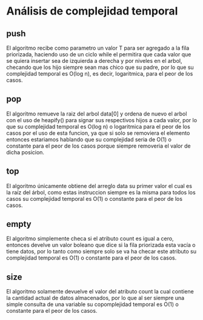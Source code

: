 # Análisis de complejidad temporal

## push
El algoritmo recibe como parametro un valor T para ser agregado a la fila priorizada, haciendo uso de un ciclo while el permitira que cada valor que se quiera insertar sea de izquierda a derecha y por niveles en el arbol, checando que los hijo siempre sean mas chico que su padre, por lo que su complejidad temporal es O(log n), es decir, logaritmica, para el peor de los casos.

## pop
El algoritmo remueve la raiz del arbol data[0] y
ordena de nuevo el arbol con el uso de heapify() para signar sus respectivos hijos a cada valor, por lo que su complejidad temporal es O(log n) o logaritmica para el peor
de los casos por el uso de esta funcion, ya que si solo se removiera el elemento entonces estariamos hablando que su complejidad seria de O(1) o constante para el peor de los casos porque siempre removeria el valor de dicha posicion.

## top
El algoritmo únicamente obtiene del arreglo data su primer valor el cual es la raíz del árbol, como estas instruccion siempre es la misma para todos los casos su complejidad temporal es O(1) o constante para el peor de los casos.

## empty
El algoritmo simplemente checa si el atributo count es igual a cero, entonces develve un valor boleano que dice si la fila priorizada esta vacía o tiene datos, por lo tanto como siempre solo se va ha checar este atributo su
complejidad temporal es O(1) o constante para el peor de los casos.

## size
El algoritmo solamente devuelve el valor del atributo count la cual contiene la cantidad actual de datos almacenados, por lo que al ser siempre una simple consulta de una variable
su copomplejidad temporal es O(1) o constante para el peor de los casos.
